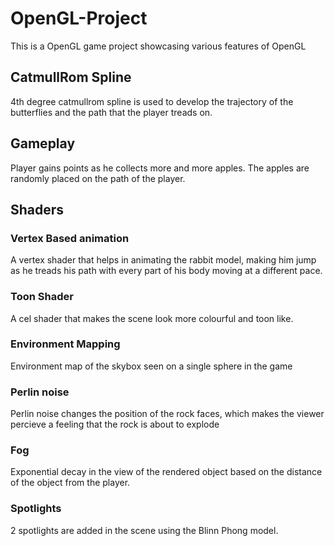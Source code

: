 # OpenGL-Project
This is a OpenGL game project showcasing various features of OpenGL

## CatmullRom Spline
4th degree catmullrom spline is used to develop the trajectory of the butterflies and the path that the player treads on.

## Gameplay
Player gains points as he collects more and more apples. The apples are randomly placed on the path of the player.

## Shaders

### Vertex Based animation
A vertex shader that helps in animating the rabbit model, making him jump as he treads his path with every part of his body moving at a different pace.

### Toon Shader
A cel shader that makes the scene look more colourful and toon like.

### Environment Mapping
Environment map of the skybox seen on a single sphere in the game

### Perlin noise
Perlin noise changes the position of the rock faces, which makes the viewer percieve a feeling that the rock is about to explode

### Fog
Exponential decay in the view of the rendered object based on the distance of the object from the player.

### Spotlights
2 spotlights are added in the scene using the Blinn Phong model.
